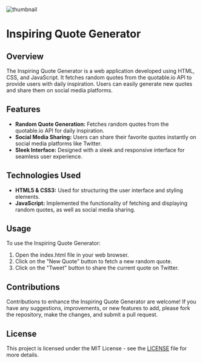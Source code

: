 ![thumbnail](https://github.com/the-PrafulDesai/QuoteGenerator/assets/108045971/136eb052-ce64-4890-9787-f17d76b539ee)

# Inspiring Quote Generator

## Overview
The Inspiring Quote Generator is a web application developed using HTML, CSS, and JavaScript. It fetches random quotes from the quotable.io API to provide users with daily inspiration. Users can easily generate new quotes and share them on social media platforms.

## Features
- **Random Quote Generation:** Fetches random quotes from the quotable.io API for daily inspiration.
- **Social Media Sharing:** Users can share their favorite quotes instantly on social media platforms like Twitter.
- **Sleek Interface:** Designed with a sleek and responsive interface for seamless user experience.

## Technologies Used
- **HTML5 & CSS3:** Used for structuring the user interface and styling elements.
- **JavaScript:** Implemented the functionality of fetching and displaying random quotes, as well as social media sharing.

## Usage
To use the Inspiring Quote Generator:
1. Open the index.html file in your web browser.
2. Click on the "New Quote" button to fetch a new random quote.
3. Click on the "Tweet" button to share the current quote on Twitter.

## Contributions
Contributions to enhance the Inspiring Quote Generator are welcome! If you have any suggestions, improvements, or new features to add, please fork the repository, make the changes, and submit a pull request.

## License
This project is licensed under the MIT License - see the [LICENSE](./LICENSE) file for more details.
